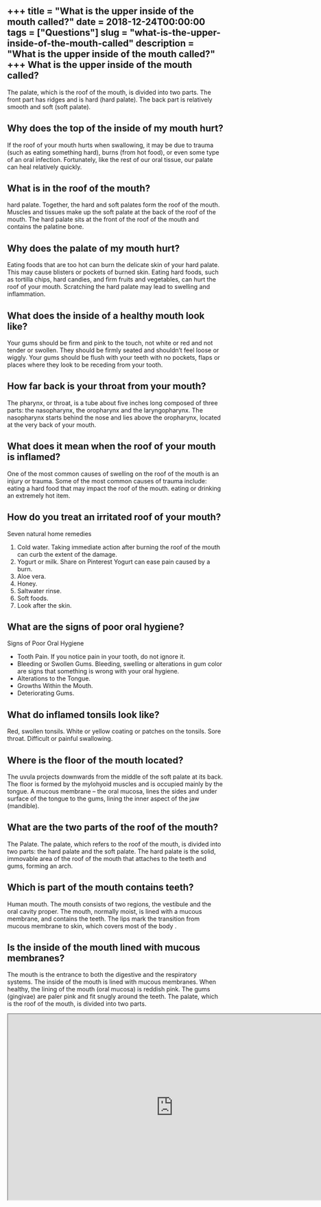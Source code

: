 +++
title = "What is the upper inside of the mouth called?"
date = 2018-12-24T00:00:00
tags = ["Questions"]
slug = "what-is-the-upper-inside-of-the-mouth-called"
description = "What is the upper inside of the mouth called?"
+++
What is the upper inside of the mouth called?
---------------------------------------------

The palate, which is the roof of the mouth, is divided into two parts. The front part has ridges and is hard (hard palate). The back part is relatively smooth and soft (soft palate).

Why does the top of the inside of my mouth hurt?
------------------------------------------------

If the roof of your mouth hurts when swallowing, it may be due to trauma (such as eating something hard), burns (from hot food), or even some type of an oral infection. Fortunately, like the rest of our oral tissue, our palate can heal relatively quickly.

What is in the roof of the mouth?
---------------------------------

hard palate. Together, the hard and soft palates form the roof of the mouth. Muscles and tissues make up the soft palate at the back of the roof of the mouth. The hard palate sits at the front of the roof of the mouth and contains the palatine bone.

Why does the palate of my mouth hurt?
-------------------------------------

Eating foods that are too hot can burn the delicate skin of your hard palate. This may cause blisters or pockets of burned skin. Eating hard foods, such as tortilla chips, hard candies, and firm fruits and vegetables, can hurt the roof of your mouth. Scratching the hard palate may lead to swelling and inflammation.

What does the inside of a healthy mouth look like?
--------------------------------------------------

Your gums should be firm and pink to the touch, not white or red and not tender or swollen. They should be firmly seated and shouldn’t feel loose or wiggly. Your gums should be flush with your teeth with no pockets, flaps or places where they look to be receding from your tooth.

How far back is your throat from your mouth?
--------------------------------------------

The pharynx, or throat, is a tube about five inches long composed of three parts: the nasopharynx, the oropharynx and the laryngopharynx. The nasopharynx starts behind the nose and lies above the oropharynx, located at the very back of your mouth.

What does it mean when the roof of your mouth is inflamed?
----------------------------------------------------------

One of the most common causes of swelling on the roof of the mouth is an injury or trauma. Some of the most common causes of trauma include: eating a hard food that may impact the roof of the mouth. eating or drinking an extremely hot item.

How do you treat an irritated roof of your mouth?
-------------------------------------------------

Seven natural home remedies

1. Cold water. Taking immediate action after burning the roof of the mouth can curb the extent of the damage.
2. Yogurt or milk. Share on Pinterest Yogurt can ease pain caused by a burn.
3. Aloe vera.
4. Honey.
5. Saltwater rinse.
6. Soft foods.
7. Look after the skin.

What are the signs of poor oral hygiene?
----------------------------------------

Signs of Poor Oral Hygiene

- Tooth Pain. If you notice pain in your tooth, do not ignore it.
- Bleeding or Swollen Gums. Bleeding, swelling or alterations in gum color are signs that something is wrong with your oral hygiene.
- Alterations to the Tongue.
- Growths Within the Mouth.
- Deteriorating Gums.

What do inflamed tonsils look like?
-----------------------------------

Red, swollen tonsils. White or yellow coating or patches on the tonsils. Sore throat. Difficult or painful swallowing.

Where is the floor of the mouth located?
----------------------------------------

The uvula projects downwards from the middle of the soft palate at its back. The floor is formed by the mylohyoid muscles and is occupied mainly by the tongue. A mucous membrane – the oral mucosa, lines the sides and under surface of the tongue to the gums, lining the inner aspect of the jaw (mandible).

What are the two parts of the roof of the mouth?
------------------------------------------------

The Palate. The palate, which refers to the roof of the mouth, is divided into two parts: the hard palate and the soft palate. The hard palate is the solid, immovable area of the roof of the mouth that attaches to the teeth and gums, forming an arch.

Which is part of the mouth contains teeth?
------------------------------------------

Human mouth. The mouth consists of two regions, the vestibule and the oral cavity proper. The mouth, normally moist, is lined with a mucous membrane, and contains the teeth. The lips mark the transition from mucous membrane to skin, which covers most of the body .

Is the inside of the mouth lined with mucous membranes?
-------------------------------------------------------

The mouth is the entrance to both the digestive and the respiratory systems. The inside of the mouth is lined with mucous membranes. When healthy, the lining of the mouth (oral mucosa) is reddish pink. The gums (gingivae) are paler pink and fit snugly around the teeth. The palate, which is the roof of the mouth, is divided into two parts.

<iframe allow="accelerometer; autoplay; clipboard-write; encrypted-media; gyroscope; picture-in-picture" allowfullscreen="" class="__youtube_prefs__  epyt-is-override  no-lazyload" data-no-lazy="1" data-origheight="433" data-origwidth="770" data-skipgform_ajax_framebjll="" height="433" id="_ytid_77589" loading="lazy" src="https://www.youtube.com/embed/_6csIJAWj_s?enablejsapi=1&autoplay=0&cc_load_policy=0&cc_lang_pref=&iv_load_policy=1&loop=0&modestbranding=0&rel=1&fs=1&playsinline=0&autohide=2&theme=dark&color=red&controls=1&" title="YouTube player" width="770"></iframe>